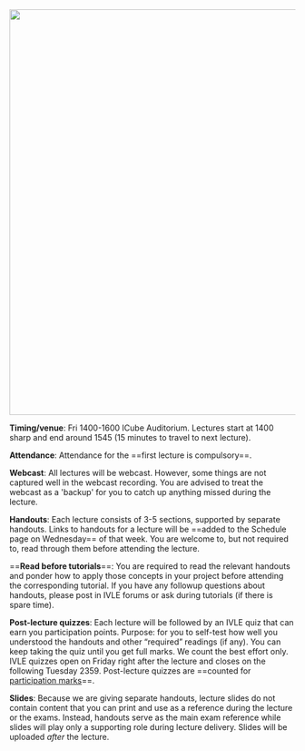 <img src="{{baseUrl}}/handbook/images/Lecture photo.png" style="width: 713px;">

**Timing/venue**: Fri 1400-1600 ICube Auditorium. Lectures start at 1400 sharp and end around 1545 (15 minutes to travel to next lecture).

**Attendance**: Attendance for the ==first lecture is compulsory==.

**Webcast**: All lectures will be webcast. However, some things are not captured well in the webcast recording. You are advised to treat the webcast as a 'backup' for you to catch up anything missed during the lecture.

**Handouts**: Each lecture consists of 3-5 sections, supported by separate handouts. Links to handouts for a lecture will be ==added to the Schedule page on Wednesday== of that week. You are welcome to, but not required to, read through them before attending the lecture.

==**Read before tutorials**==: You are required to read the relevant handouts and ponder how to apply those concepts in your project before attending the corresponding tutorial. If you have any followup questions about handouts, please post in IVLE forums or ask during tutorials (if there is spare time).

**Post-lecture quizzes**: Each lecture will be followed by an IVLE quiz that can earn you participation points. 
Purpose: for you to self-test how well you understood the handouts and other “required” readings (if any). 
You can keep taking the quiz until you get full marks. We count the best effort only. 
IVLE quizzes open on Friday right after the lecture and closes on the following Tuesday 2359. 
Post-lecture quizzes are ==counted for [participation marks](#participation)==.

**Slides**: Because we are giving separate handouts, lecture slides do not contain content that you can print and use as a reference during the lecture or the exams. Instead, handouts serve as the main exam reference while slides will play only a supporting role during lecture delivery. Slides will be uploaded *after* the lecture.


